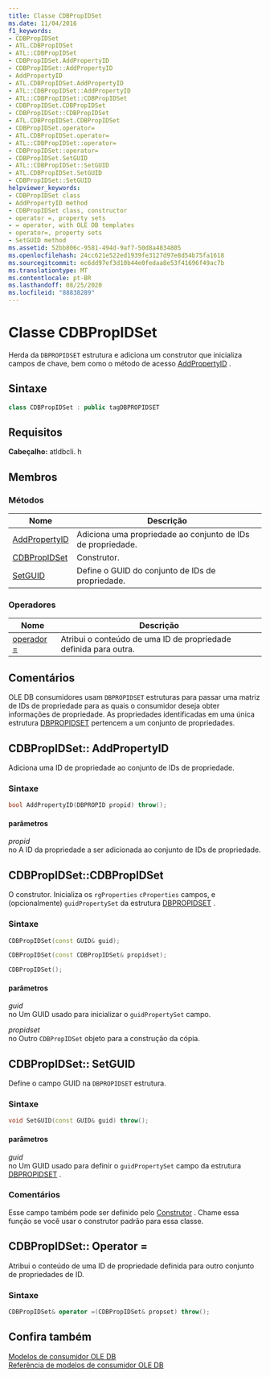 ```yaml
---
title: Classe CDBPropIDSet
ms.date: 11/04/2016
f1_keywords:
- CDBPropIDSet
- ATL.CDBPropIDSet
- ATL::CDBPropIDSet
- CDBPropIDSet.AddPropertyID
- CDBPropIDSet::AddPropertyID
- AddPropertyID
- ATL.CDBPropIDSet.AddPropertyID
- ATL::CDBPropIDSet::AddPropertyID
- ATL::CDBPropIDSet::CDBPropIDSet
- CDBPropIDSet.CDBPropIDSet
- CDBPropIDSet::CDBPropIDSet
- ATL.CDBPropIDSet.CDBPropIDSet
- CDBPropIDSet.operator=
- ATL.CDBPropIDSet.operator=
- ATL::CDBPropIDSet::operator=
- CDBPropIDSet::operator=
- CDBPropIDSet.SetGUID
- ATL::CDBPropIDSet::SetGUID
- ATL.CDBPropIDSet.SetGUID
- CDBPropIDSet::SetGUID
helpviewer_keywords:
- CDBPropIDSet class
- AddPropertyID method
- CDBPropIDSet class, constructor
- operator =, property sets
- = operator, with OLE DB templates
- operator=, property sets
- SetGUID method
ms.assetid: 52bb806c-9581-494d-9af7-50d8a4834805
ms.openlocfilehash: 24cc621e522ed1939fe3127d97e8d54b75fa1618
ms.sourcegitcommit: ec6dd97ef3d10b44e0fedaa8e53f41696f49ac7b
ms.translationtype: MT
ms.contentlocale: pt-BR
ms.lasthandoff: 08/25/2020
ms.locfileid: "88838289"
---
```

# <a name="cdbpropidset-class"></a>Classe CDBPropIDSet

Herda da `DBPROPIDSET` estrutura e adiciona um construtor que inicializa campos de chave, bem como o método de acesso [AddPropertyID](../../data/oledb/cdbpropidset-addpropertyid.md) .

## <a name="syntax"></a>Sintaxe

```cpp
class CDBPropIDSet : public tagDBPROPIDSET
```

## <a name="requirements"></a>Requisitos

**Cabeçalho:** atldbcli. h

## <a name="members"></a>Membros

### <a name="methods"></a>Métodos

| Nome | Descrição |
|-|-|
|[AddPropertyID](#addpropertyid)|Adiciona uma propriedade ao conjunto de IDs de propriedade.|
|[CDBPropIDSet](#cdbpropidset)|Construtor.|
|[SetGUID](#setguid)|Define o GUID do conjunto de IDs de propriedade.|

### <a name="operators"></a>Operadores

| Nome | Descrição |
|-|-|
|[operador =](#op_equal)|Atribui o conteúdo de uma ID de propriedade definida para outra.|

## <a name="remarks"></a>Comentários

OLE DB consumidores usam `DBPROPIDSET` estruturas para passar uma matriz de IDs de propriedade para as quais o consumidor deseja obter informações de propriedade. As propriedades identificadas em uma única estrutura [DBPROPIDSET](/previous-versions/windows/desktop/ms717981(v=vs.85)) pertencem a um conjunto de propriedades.

## <a name="cdbpropidsetaddpropertyid"></a><a name="addpropertyid"></a> CDBPropIDSet:: AddPropertyID

Adiciona uma ID de propriedade ao conjunto de IDs de propriedade.

### <a name="syntax"></a>Sintaxe

```cpp
bool AddPropertyID(DBPROPID propid) throw();
```

#### <a name="parameters"></a>parâmetros

*propid*<br/>
no A ID da propriedade a ser adicionada ao conjunto de IDs de propriedade.

## <a name="cdbpropidsetcdbpropidset"></a><a name="cdbpropidset"></a> CDBPropIDSet::CDBPropIDSet

O construtor. Inicializa os `rgProperties` `cProperties` campos, e (opcionalmente) `guidPropertySet` da estrutura [DBPROPIDSET](/previous-versions/windows/desktop/ms717981(v=vs.85)) .

### <a name="syntax"></a>Sintaxe

```cpp
CDBPropIDSet(const GUID& guid);

CDBPropIDSet(const CDBPropIDSet& propidset);

CDBPropIDSet();
```

#### <a name="parameters"></a>parâmetros

*guid*<br/>
no Um GUID usado para inicializar o `guidPropertySet` campo.

*propidset*<br/>
no Outro `CDBPropIDSet` objeto para a construção da cópia.

## <a name="cdbpropidsetsetguid"></a><a name="setguid"></a> CDBPropIDSet:: SetGUID

Define o campo GUID na `DBPROPIDSET` estrutura.

### <a name="syntax"></a>Sintaxe

```cpp
void SetGUID(const GUID& guid) throw();
```

#### <a name="parameters"></a>parâmetros

*guid*<br/>
no Um GUID usado para definir o `guidPropertySet` campo da estrutura [DBPROPIDSET](/previous-versions/windows/desktop/ms717981(v=vs.85)) .

### <a name="remarks"></a>Comentários

Esse campo também pode ser definido pelo [Construtor](../../data/oledb/cdbpropidset-cdbpropidset.md) . Chame essa função se você usar o construtor padrão para essa classe.

## <a name="cdbpropidsetoperator-"></a><a name="op_equal"></a> CDBPropIDSet:: Operator =

Atribui o conteúdo de uma ID de propriedade definida para outro conjunto de propriedades de ID.

### <a name="syntax"></a>Sintaxe

```cpp
CDBPropIDSet& operator =(CDBPropIDSet& propset) throw();
```

## <a name="see-also"></a>Confira também

[Modelos de consumidor OLE DB](../../data/oledb/ole-db-consumer-templates-cpp.md)<br/>
[Referência de modelos de consumidor OLE DB](../../data/oledb/ole-db-consumer-templates-reference.md)
